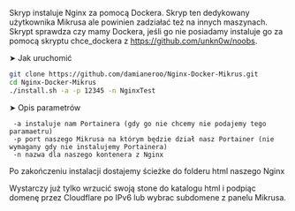 Skryp instaluje Nginx za pomocą Dockera.
Skryp ten dedykowany użytkownika Mikrusa ale powinien zadziałać też na innych maszynach.
Skrypt sprawdza czy mamy Dockera, jeśli go nie posiadamy instaluje go za pomocą skryptu chce_dockera z https://github.com/unkn0w/noobs.


➤ Jak uruchomić

```bash
git clone https://github.com/damianeroo/Nginx-Docker-Mikrus.git
cd Nginx-Docker-Mikrus
./install.sh -a -p 12345 -n NginxTest
```

➤ Opis parametrów
```
 -a instaluje nam Portainera (gdy go nie chcemy nie podajemy tego paramaetru)
 -p port naszego Mikrusa na którym będzie dział nasz Portainer (nie wymagany gdy nie instalujemy Portainera)
 -n nazwa dla naszego kontenera z Nginx
 ```
 Po zakończeniu instalacji dostajemy ścieżke do folderu html naszego Nginx

Wystarczy już tylko wrzucić swoją stone do katalogu html i podpiąc domenę przez Cloudflare po IPv6 lub wybrac subdomene z panelu Mikrusa.
